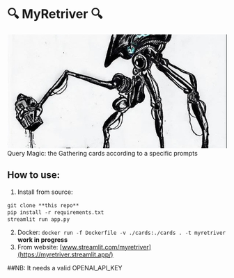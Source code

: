 # 🔍 MyRetriver 🔍
![logo](icon.jpeg)
Query Magic: the Gathering cards according to a specific prompts

## How to use:

1. Install from source:

```
git clone **this repo**
pip install -r requirements.txt
streamlit run app.py
````

2. Docker: ` docker run -f Dockerfile -v ./cards:./cards . -t myretriver ` **work in progress**
3. From website:
   [www.streamlit.com/myretriver](https://myretriver.streamlit.app/)

##NB:
It needs a valid OPENAI_API_KEY

